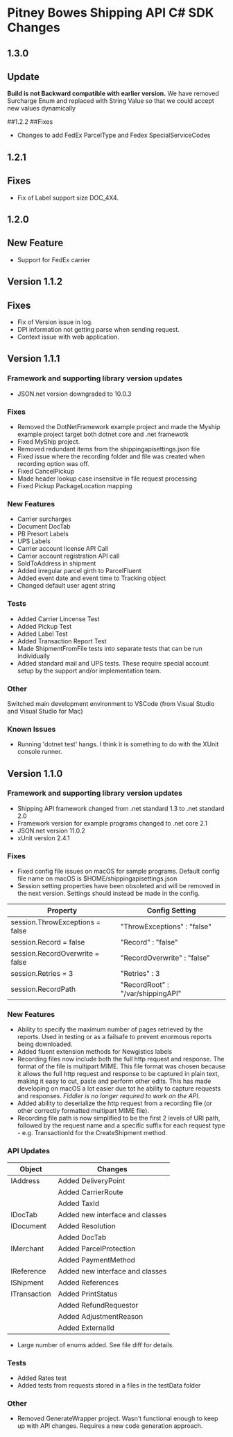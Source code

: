 # Pitney Bowes Shipping API C# SDK Changes
## 1.3.0
## Update 
****Build is not Backward compatible with earlier version.**** 
We have removed Surcharge Enum and replaced with String Value so that we could accept new values dynamically 

##1.2.2
##Fixes
* Changes to add FedEx ParcelType and Fedex SpecialServiceCodes

## 1.2.1

## Fixes
* Fix of Label support size DOC_4X4.

## 1.2.0

## New Feature
* Support for FedEx carrier 


## Version 1.1.2

## Fixes
* Fix of Version issue in log.
* DPI information not getting parse when sending request.
* Context issue with web application.

## Version 1.1.1
### Framework and supporting library version updates
* JSON.net version downgraded to 10.0.3

### Fixes
* Removed the DotNetFramework example project and made the Myship example project target both dotnet core and .net framewotk
* Fixed MyShip project. 
* Removed redundant items from the shippingapisettings.json file
* Fixed issue where the recording folder and file was created when recording option was off.
* Fixed CancelPickup
* Made header lookup case insensitve in file request processing
* Fixed Pickup PackageLocation mapping

### New Features
* Carrier surcharges
* Document DocTab
* PB Presort Labels
* UPS Labels
* Carrier account license API Call
* Carrier account registration API call
* SoldToAddress in shipment
* Added irregular parcel girth to ParcelFluent
* Added event date and event time to Tracking object
* Changed default user agent string

### Tests
* Added Carrier Lincense Test
* Added Pickup Test
* Added Label Test
* Added Transaction Report Test
* Made ShipmentFromFile tests into separate tests that can be run individually
* Added standard mail and UPS tests. These require special account setup by the support and/or implementation team.

### Other
Switched main development environment to VSCode (from Visual Studio and Visual Studio for Mac)


### Known Issues
* Running 'dotnet test' hangs. I think it is something to do with the XUnit console runner.

## Version 1.1.0
### Framework and supporting library version updates
* Shipping API framework changed from .net standard 1.3 to .net standard 2.0
* Framework version for example programs changed to .net core 2.1
* JSON.net version 11.0.2
* xUnit version 2.4.1
### Fixes
* Fixed config file issues on macOS for sample programs. Default config file name on macOS is $HOME/shippingapisettings.json
* Session setting properties have been obsoleted and will be removed in the next version. Settings should instead be made in the config.

Property | Config Setting
---------|---------------
session.ThrowExceptions = false| "ThrowExceptions" : "false"
session.Record = false| "Record" : "false"
session.RecordOverwrite = false | "RecordOverwrite" : "false"
session.Retries = 3 | "Retries" : 3
session.RecordPath | "RecordRoot" : "/var/shippingAPI"

### New Features
* Ability to specify the maximum number of pages retrieved by the reports. Used in testing or as a failsafe to prevent enormous reports being downloaded.
* Added fluent extension methods for Newgistics labels
* Recording files now include both the full http request and response. The format of the file is multipart MIME. This file format was chosen because it allows the full http request and response to be captured in plain text, making it easy to cut, paste and perform other edits. This has made developing on macOS a lot easier due tot he ability to capture requests and responses. *Fiddler is no longer required to work on the API*.
* Added ability to deserialize the http request from a recording file (or other correctly formatted multipart MIME file).
* Recording file path is now simplified to be the first 2 levels of URI path, followed by the request name and a specific suffix for each request type - e.g. TransactionId for the CreateShipment method. 

### API Updates
Object      | Changes
------------|--------------------------------------------------
IAddress    | Added DeliveryPoint
<i></i>| Added CarrierRoute
 <i></i>| Added TaxId
 IDocTab| Added new interface and classes
 IDocument| Added Resolution
 <i></i>| Added DocTab
 IMerchant| Added ParcelProtection
 <i></i>| Added PaymentMethod
 IReference| Added new interface and classes
 IShipment | Added References
 ITransaction| Added PrintStatus
 <i></i>| Added RefundRequestor
 <i></i>| Added AdjustmentReason
 <i></i>| Added ExternalId
* Large number of enums added. See file diff for details.
### Tests
* Added Rates test
* Added tests from requests stored in a files in the testData folder
### Other
* Removed GenerateWrapper project. Wasn't functional enough to keep up with API changes. Requires a new code generation approach.
